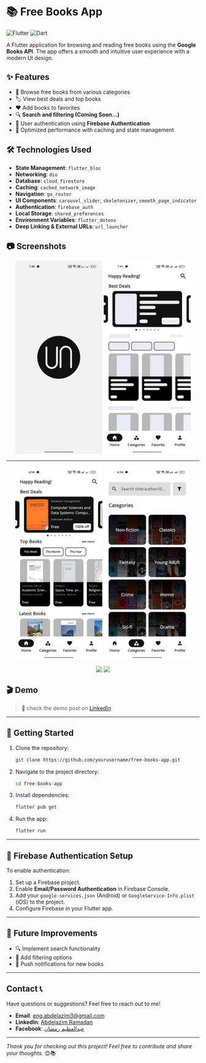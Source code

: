 # 📚 Free Books App

![Flutter](https://img.shields.io/badge/Flutter-%2302569B.svg?style=for-the-badge&logo=Flutter&logoColor=white)
![Dart](https://img.shields.io/badge/Dart-%230175C2.svg?style=for-the-badge&logo=Dart&logoColor=white)

A Flutter application for browsing and reading free books using the **Google Books API**. The app offers a smooth and intuitive user experience with a modern UI design.

## ✨ Features

- 📖 Browse free books from various categories
- 🏷️ View best deals and top books
- ❤️ Add books to favorites
- 🔍 **Search and filtering (Coming Soon...)**
- 🔐 User authentication using **Firebase Authentication**
- 🚀 Optimized performance with caching and state management

## 🛠️ Technologies Used

- **State Management**: `flutter_bloc`
- **Networking**: `dio`
- **Database**: `cloud_firestore`
- **Caching**: `cached_network_image`
- **Navigation**: `go_router`
- **UI Components**: `carousel_slider`, `skeletonizer`, `smooth_page_indicator`
- **Authentication**: `firebase_auth`
- **Local Storage**: `shared_preferences`
- **Environment Variables**: `flutter_dotenv`
- **Deep Linking & External URLs**: `url_launcher`

## 📷 Screenshots
<p align="center">
  <img src="screenshots/splash_view.jpg" width="45%" />
  <img src="screenshots/loading_indicator.jpg" width="45%" />
</p>

---

<p align="center">
  <img src="screenshots/home_view.jpg" width="45%" />
  <img src="screenshots/category_view.jpg" width="45%" />
</p>

<p align="center">
  <img src="screenshots/screenshot_3.jpg" width="45%" />
  <img src="screenshots/screenshot_4.jpg" width="45%" />
</p>

## 🎬 Demo

> 🔗 check the demo post on [LinkedIn]([https://www.linkedin.com/posts/azimramadan_flutter-stripe-paypal-activity-7344755505623396352-AoTP?utm_source=share&utm_medium=member_android&rcm=ACoAAEnUMDsBHOQmpv6_GP-fBGNNSeeDyOxGA6A](https://www.linkedin.com/posts/azimramadan_flutter-mobileapp-opensource-activity-7308032308412932096-n-O_?utm_source=social_share_send&utm_medium=android_app&rcm=ACoAAEnUMDsBHOQmpv6_GP-fBGNNSeeDyOxGA6A&utm_campaign=copy_link))
---

## 🚀 Getting Started

1. Clone the repository:
   ```sh
   git clone https://github.com/yourusername/free-books-app.git
   ```
2. Navigate to the project directory:
   ```sh
   cd free-books-app
   ```
3. Install dependencies:
   ```sh
   flutter pub get
   ```
4. Run the app:
   ```sh
   flutter run
   ```

---

## 🔐 Firebase Authentication Setup

To enable authentication:
1. Set up a Firebase project.
2. Enable **Email/Password Authentication** in Firebase Console.
3. Add your `google-services.json` (Android) or `GoogleService-Info.plist` (iOS) to the project.
4. Configure Firebase in your Flutter app.

---

## 📌 Future Improvements

- 🔍 Implement search functionality
- 🎯 Add filtering options
- 📢 Push notifications for new books

---

## Contact 📞

Have questions or suggestions? Feel free to reach out to me!  

- **Email**: [eng.abdelazim3@gmail.com](eng.abdelazim3@gmail.com)  
- **LinkedIn**: [Abdelazim Ramadan](https://www.linkedin.com/in/azimramadan?utm_source=share&utm_campaign=share_via&utm_content=profile&utm_medium=android_app)  
- **Facebook**: [عبدالعظيم رمضان](https://www.facebook.com/share/19pSykEJNM/?mibextid=qi2Omg)  

---

*Thank you for checking out this project! Feel free to contribute and share your thoughts.* 😊📚
